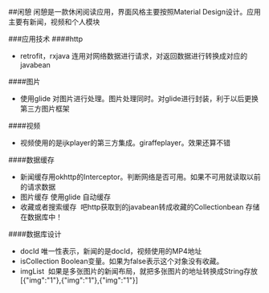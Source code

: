 ##闲憩
闲憩是一款休闲阅读应用，界面风格主要按照Material Design设计。应用主要有新闻，视频和个人模块

###应用技术
####http
* retrofit，rxjava 连用对网络数据进行请求，对返回数据进行转换成对应的javabean

####图片
* 使用glide 对图片进行处理。图片处理同时。对glide进行封装，利于以后更换第三方图片框架

####视频
* 视频使用的是ijkplayer的第三方集成。giraffeplayer。效果还算不错

####数据缓存
* 新闻缓存用okhttp的Interceptor。判断网络是否可用。如果不可用就读取以前的请求数据
* 图片缓存 使用glide 自动缓存
* 收藏或者搜索缓存  吧http获取到的javabean转成收藏的Collectionbean 存储在数据库中！

####数据库设计
* docId 唯一性表示，新闻的是docId，视频使用的MP4地址
* isCollection Boolean变量。如果为false表示这个对象没有收藏。
* imgList  如果是多张图片的新闻布局，就把多张图片的地址转换成String存放[{"img":"1"},{"img":"1"},{"img":"1"}]
